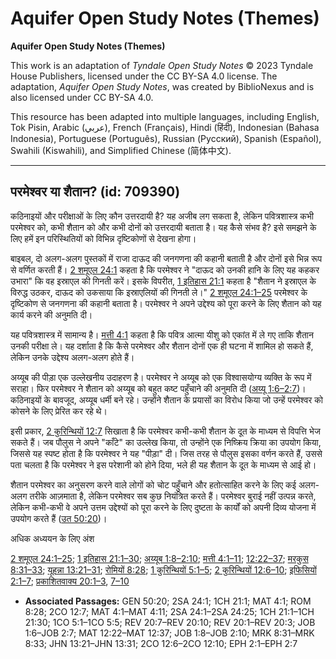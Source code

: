 # Aquifer Open Study Notes (Themes)

**Aquifer Open Study Notes (Themes)**

This work is an adaptation of *Tyndale Open Study Notes* © 2023 Tyndale House Publishers, licensed under the CC BY\-SA 4\.0 license. The adaptation, *Aquifer Open Study Notes*, was created by BiblioNexus and is also licensed under CC BY\-SA 4\.0\.

This resource has been adapted into multiple languages, including English, Tok Pisin, Arabic (عربي), French (Français), Hindi (हिंदी), Indonesian (Bahasa Indonesia), Portuguese (Português), Russian (Русский), Spanish (Español), Swahili (Kiswahili), and Simplified Chinese (简体中文).



--------------------------------

## परमेश्वर या शैतान? (id: 709390)

कठिनाइयों और परीक्षाओं के लिए कौन उत्तरदायी है? यह अजीब लग सकता है, लेकिन पवित्रशास्त्र कभी परमेश्वर को, कभी शैतान को और कभी दोनों को उत्तरदायी बताता है। यह कैसे संभव है? इसे समझने के लिए हमें इन परिस्थितियों को विभिन्न दृष्टिकोणों से देखना होगा।

बाइबल, दो अलग\-अलग पुस्तकों में राजा दाऊद की जनगणना की कहानी बताती है और दोनों इसे भिन्न रूप से वर्णित करती हैं। [2 शमूएल 24:1](https://ref.ly/2Sam24:1) कहता है कि परमेश्वर ने "दाऊद को उनकी हानि के लिए यह कहकर उभारा" कि वह इस्राएल की गिनती करें। इसके विपरीत, [1 इतिहास 21:1](https://ref.ly/1Chr21:1) कहता है "शैतान ने इस्राएल के विरुद्ध उठकर, दाऊद को उकसाया कि इस्राएलियों की गिनती ले।" [2 शमूएल 24:1–25](https://ref.ly/2Sam24:1-2Sam24:25) परमेश्वर के दृष्टिकोण से जनगणना की कहानी बताता है। परमेश्वर ने अपने उद्देश्य को पूरा करने के लिए शैतान को यह कार्य करने की अनुमति दी।

यह पवित्रशास्त्र में सामान्य है। [मत्ती 4:1](https://ref.ly/Matt4:1) कहता है कि पवित्र आत्मा यीशु को एकांत में ले गए ताकि शैतान उनकी परीक्षा ले। यह दर्शाता है कि कैसे परमेश्वर और शैतान दोनों एक ही घटना में शामिल हो सकते हैं, लेकिन उनके उद्देश्य अलग\-अलग होते हैं।

अय्यूब की पीड़ा एक उल्लेखनीय उदाहरण है। परमेश्वर ने अय्यूब को एक विश्वासयोग्य व्यक्ति के रूप में सराहा। फिर परमेश्वर ने शैतान को अय्यूब को बहुत कष्ट पहुँचाने की अनुमति दी ([अय्यू 1:6–2:7](https://ref.ly/Job1:6-Job2:7))। कठिनाइयों के बावजूद, अय्यूब धर्मी बने रहे। उन्होंने शैतान के प्रयासों का विरोध किया जो उन्हें परमेश्वर को कोसने के लिए प्रेरित कर रहे थे।

इसी प्रकार, [2 कुरिन्थियों 12:7](https://ref.ly/2Cor12:7) सिखाता है कि परमेश्वर कभी\-कभी शैतान के दूत के माध्यम से विपत्ति भेज सकते हैं। जब पौलुस ने अपने "काँटे" का उल्लेख किया, तो उन्होंने एक निष्क्रिय क्रिया का उपयोग किया, जिससे यह स्पष्ट होता है कि परमेश्वर ने यह "पीड़ा" दी। जिस तरह से पौलुस इसका वर्णन करते हैं, उससे पता चलता है कि परमेश्वर ने इस परेशानी को होने दिया, भले ही यह शैतान के दूत के माध्यम से आई हो।

शैतान परमेश्वर का अनुसरण करने वाले लोगों को चोट पहुँचाने और हतोत्साहित करने के लिए कई अलग\-अलग तरीके आज़माता है, लेकिन परमेश्वर सब कुछ नियंत्रित करते हैं। परमेश्वर बुराई नहीं उत्पन्न करते, लेकिन कभी\-कभी वे अपने उत्तम उद्देश्यों को पूरा करने के लिए दुष्टता के कार्यों को अपनी दिव्य योजना में उपयोग करते हैं ([उत 50:20](https://ref.ly/Gen50:20))।

अधिक अध्ययन के लिए अंश

[2 शमूएल 24:1–25](https://ref.ly/2Sam24:1-2Sam24:25); [1 इतिहास 21:1–30](https://ref.ly/1Chr21:1-1Chr21:30); [अय्यूब 1:8–2:10](https://ref.ly/Job1:8-Job2:10); [मत्ती 4:1–11](https://ref.ly/Matt4:1-Matt4:11); [12:22–37](https://ref.ly/Matt12:22-Matt12:37); [मरकुस 8:31–33](https://ref.ly/Mark8:31-Mark8:33); [यूहन्ना 13:21–31](https://ref.ly/John13:21-John13:31); [रोमियों 8:28](https://ref.ly/Rom8:28); [1 कुरिन्थियों 5:1–5](https://ref.ly/1Cor5:1-1Cor5:5); [2 कुरिन्थियों 12:6–10](https://ref.ly/2Cor12:6-2Cor12:10); [इफिसियों 2:1–7](https://ref.ly/Eph2:1-Eph2:7); [प्रकाशितवाक्य 20:1–3](https://ref.ly/Rev20:1-Rev20:3), [7–10](https://ref.ly/Rev20:7-Rev20:10)

* **Associated Passages:** GEN 50:20; 2SA 24:1; 1CH 21:1; MAT 4:1; ROM 8:28; 2CO 12:7; MAT 4:1–MAT 4:11; 2SA 24:1–2SA 24:25; 1CH 21:1–1CH 21:30; 1CO 5:1–1CO 5:5; REV 20:7–REV 20:10; REV 20:1–REV 20:3; JOB 1:6–JOB 2:7; MAT 12:22–MAT 12:37; JOB 1:8–JOB 2:10; MRK 8:31–MRK 8:33; JHN 13:21–JHN 13:31; 2CO 12:6–2CO 12:10; EPH 2:1–EPH 2:7

